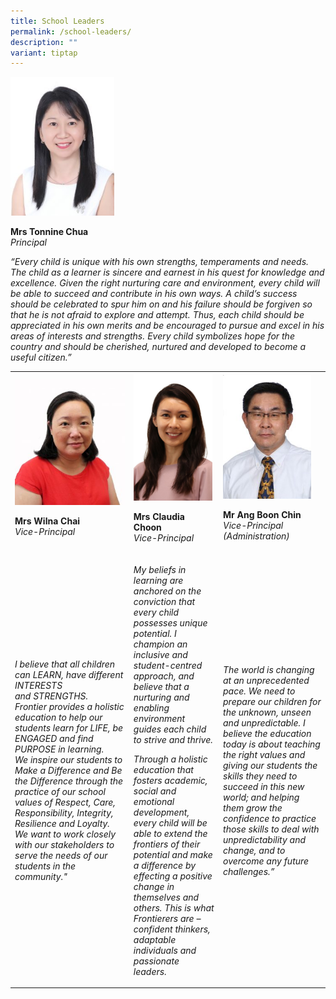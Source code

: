 ```yaml
---
title: School Leaders
permalink: /school-leaders/
description: ""
variant: tiptap
---
```

<div class="isomer-image-wrapper">
<img style="width: 33%;" height="auto" width="100%" src="/images/sl1.jpg">
</div>
<p><strong>Mrs Tonnine Chua<em><br></em></strong><em>Principal</em>
</p>
<p><em>“Every child is unique with his own strengths, temperaments and needs.&nbsp; The child as a learner is sincere and earnest in his quest for knowledge and excellence. Given the right nurturing care and environment, every child will be able to succeed and contribute in his own ways. A child’s success should be celebrated to spur him on and his failure should be forgiven so that he is not afraid to explore and attempt. Thus, each child should be appreciated in his own merits and&nbsp;be encouraged to pursue and excel in his areas of interests and strengths. Every child symbolizes hope for the country and should be cherished, nurtured and developed to become a useful citizen.”</em>
</p>
<table style="minWidth: 75px">
<colgroup>
<col>
<col>
<col>
</colgroup>
<tbody>
<tr>
<td rowspan="1" colspan="1">
<div class="isomer-image-wrapper">
<img style="width: 100%;" height="auto" width="100%" src="/images/sl2.jpg">
</div>
<p><strong>Mrs Wilna Chai<em><br></em></strong><em>Vice-Principal</em>
</p>
</td>
<td rowspan="1" colspan="1">
<div class="isomer-image-wrapper">
<img style="width: 98%;" height="auto" width="100%" alt="" src="/images/VP_Mrs_Choon.jpg">
</div>
<p><strong>Mrs Claudia Choon<em><br></em></strong><em>Vice-Principal</em>
</p>
</td>
<td rowspan="1" colspan="1">
<div class="isomer-image-wrapper">
<img style="width: 90%;" height="auto" width="100%" src="/images/sl4.jpeg">
</div>
<p><strong>Mr Ang Boon Chin<em><br></em></strong><em>Vice-Principal (Administration)</em>
</p>
</td>
</tr>
<tr>
<td rowspan="1" colspan="1">
<p><em>I believe that all children can LEARN, have different INTERESTS and&nbsp;STRENGTHS. Frontier&nbsp;provides a holistic education to help our students learn for LIFE, be ENGAGED and find PURPOSE in&nbsp;learning. We&nbsp;inspire our students to Make a Difference and Be the Difference through the practice of our school values of Respect, Care, Responsibility, Integrity, Resilience and&nbsp;Loyalty. We&nbsp;want to work closely with our stakeholders to serve the needs of our students in the community."</em>
</p>
</td>
<td rowspan="1" colspan="1">
<p><em>My beliefs in learning are anchored on the conviction that every child possesses unique potential. I champion an inclusive and student-centred approach, and believe that a nurturing and enabling environment guides each child to strive and thrive.</em>
</p>
<p><em>Through a holistic education that fosters academic, social and emotional development, every child will be able to extend the frontiers of their potential and make a difference by effecting a positive change in themselves and others. This is what Frontierers are – confident thinkers, adaptable individuals and passionate leaders.</em>
</p>
<p></p>
</td>
<td rowspan="1" colspan="1">
<p><em>The world is changing at an unprecedented pace. We need to prepare our children for the unknown, unseen and unpredictable. I believe the education today is about teaching the right values and giving our students the skills they need to succeed in this new world; and helping them grow the confidence to practice those skills to deal with unpredictability and change, and to overcome any future challenges.”</em>
</p>
</td>
</tr>
</tbody>
</table>
<p></p>